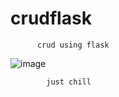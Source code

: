 # crudflask
          crud using flask 




![image](https://user-images.githubusercontent.com/100013837/180604648-68469746-5a70-45cd-8b3e-ef9c4ef4d26a.png)



            just chill
